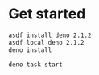 # Get started

```bash
asdf install deno 2.1.2
asdf local deno 2.1.2
deno install

deno task start
```